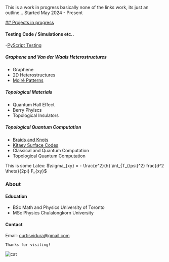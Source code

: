This is a work in progress basically none of the links work, its just an outline...
Started May 2024 - Present


<ins> ## Projects in progress </ins>

#### Testing Code / Simulations etc.. 
-[PyScript Testing](./PyScriptTest.html)


##### Graphene and Van der Waals Heterostructures
- Graphene
- 2D Heterostructures 
- [Moiré Patterns](./Moire.html)


##### Topological Materials
- Quantum Hall Effect
- Berry Phyiscs
- Topological Insulators

##### Topological Quantum Computation

- [Braids and Knots](./Knots.html)
- [Kitaev Surface Codes](./Toric.html)
- Classical and Quantum Computation
- Topological Quantum Computation


This is some Latex: $\sigma_{xy} = - \frac{e^2}{h} \int_{T_{\psi}^2} frac{d^2 \theta}{2pi} F_{xy}$


### About
#### Education
*   BSc Math and Physics University of Toronto
*   MSc Physics Chulalongkorn University 

#### Contact
Email: curtisvidura@gmail.com

```
Thanks for visiting!
```

<img src="/figures/film/000030310027.jpg" alt="cat" >